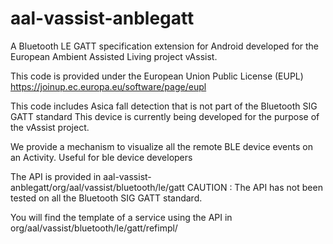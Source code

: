 aal-vassist-anblegatt
=====================

A Bluetooth LE GATT specification extension for Android developed for the European Ambient Assisted Living project vAssist.

This code is provided under the European Union Public License (EUPL)
https://joinup.ec.europa.eu/software/page/eupl

This code includes Asica fall detection that is not part of the Bluetooth SIG GATT standard
This device is currently being developed for the purpose of the vAssist project.


We provide a mechanism to visualize all the remote BLE device events on an Activity.
Useful for ble device developers


The API is provided in
aal-vassist-anblegatt/org/aal/vassist/bluetooth/le/gatt
CAUTION :
The API has not been tested on all the Bluetooth SIG GATT standard.



You will find the template of a service using the API in
org/aal/vassist/bluetooth/le/gatt/refimpl/


